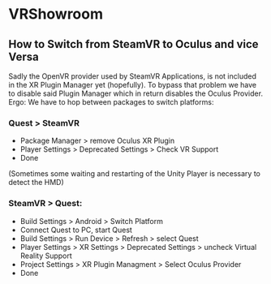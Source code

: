 # VRShowroom

## How to Switch from SteamVR to Oculus and vice Versa

Sadly the OpenVR provider used by SteamVR Applications,
is not included in the XR Plugin Manager yet (hopefully). 
To bypass that problem we have to disable said Plugin Manager
which in return disables the Oculus Provider.
Ergo: We have to hop between packages to switch platforms:

### Quest > SteamVR
- Package Manager > remove Oculus XR Plugin
- Player Settings > Deprecated Settings > Check VR Support
- Done

 (Sometimes some waiting and restarting of the Unity Player is necessary to detect the HMD)

### SteamVR > Quest:
- Build Settings > Android > Switch Platform
- Connect Quest to PC, start Quest
- Build Settings > Run Device > Refresh > select Quest
- Player Settings > XR Settings > Deprecated Settings > uncheck Virtual Reality Support
- Project Settings > XR Plugin Managment > Select Oculus Provider
- Done
